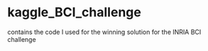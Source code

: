 # kaggle_BCI_challenge
contains the code I used for the winning solution for the INRIA BCI challenge
